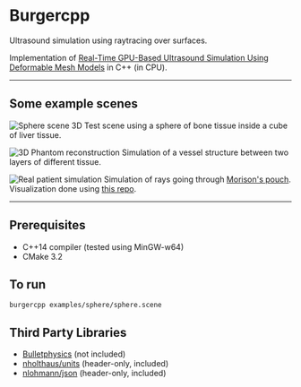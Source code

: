 # Burgercpp

Ultrasound simulation using raytracing over surfaces.

Implementation of [Real-Time GPU-Based Ultrasound Simulation Using Deformable Mesh Models](http://sci-hub.cc/10.1109/tmi.2012.2234474) in C++ (in CPU).

---

## Some example scenes

![Sphere scene 3D](http://i.imgur.com/U71zcBx.png)
Test scene using a sphere of bone tissue inside a cube of liver tissue.

![3D Phantom reconstruction](http://i.imgur.com/zmAoiSv.png)
Simulation of a vessel structure between two layers of different tissue.

![Real patient simulation](http://i.imgur.com/QBoGAID.png)
Simulation of rays going through [Morison's pouch](https://en.wikipedia.org/wiki/Hepatorenal_recess_of_subhepatic_space). Visualization done using [this repo](https://github.com/Blito/bullet3).

---

## Prerequisites
- C++14 compiler (tested using MinGW-w64)
- CMake 3.2

## To run
    burgercpp examples/sphere/sphere.scene

## Third Party Libraries
- [Bulletphysics](https://github.com/bulletphysics/bullet3) (not included)
- [nholthaus/units](https://github.com/nholthaus/units) (header-only, included)
- [nlohmann/json](https://github.com/nlohmann/json) (header-only, included)
